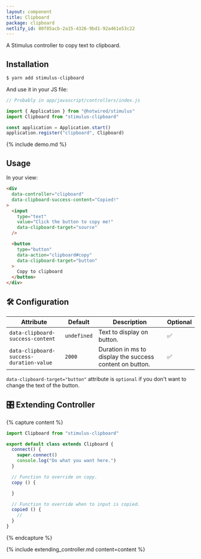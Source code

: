 ```yaml
---
layout: component
title: Clipboard
package: clipboard
netlify_id: 80f85acb-2a15-4326-9bd1-92a461e53c22
---
```


A Stimulus controller to copy text to clipboard.

## Installation

```bash
$ yarn add stimulus-clipboard
```

And use it in your JS file:
```js
// Probably in app/javascript/controllers/index.js

import { Application } from "@hotwired/stimulus"
import Clipboard from "stimulus-clipboard"

const application = Application.start()
application.register("clipboard", Clipboard)
```

{% include demo.md %}

## Usage

In your view:
```html
<div
  data-controller="clipboard"
  data-clipboard-success-content="Copied!"
>
  <input
    type="text"
    value="Click the button to copy me!"
    data-clipboard-target="source"
  />

  <button
    type="button"
    data-action="clipboard#copy"
    data-clipboard-target="button"
  >
    Copy to clipboard
  </button>
</div>
```

## 🛠 Configuration

| Attribute | Default | Description | Optional |
| --------- | ------- | ----------- | -------- |
| `data-clipboard-success-content` | `undefined` | Text to display on button. | ✅ |
| `data-clipboard-success-duration-value` | `2000` | Duration in ms to display the success content on button. | ✅ |

`data-clipboard-target="button"` attribute is `optional` if you don't want to change the text of the button.

## 🎛 Extending Controller

{% capture content %}
```js
import Clipboard from "stimulus-clipboard"

export default class extends Clipboard {
  connect() {
    super.connect()
    console.log("Do what you want here.")
  }

  // Function to override on copy.
  copy () {

  }

  // Function to override when to input is copied.
  copied () {
    //
  }
}
```
{% endcapture %}

{% include extending_controller.md content=content %}
